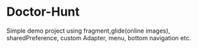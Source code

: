 # Doctor-Hunt
Simple demo project using fragment,glide(online images), sharedPreference, custom Adapter, menu, bottom navigation etc.
